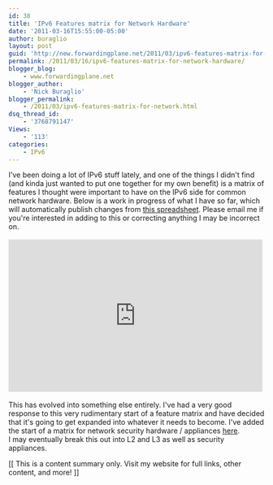 ```yaml
---
id: 38
title: 'IPv6 Features matrix for Network Hardware'
date: '2011-03-16T15:55:00-05:00'
author: buraglio
layout: post
guid: 'http://new.forwardingplane.net/2011/03/ipv6-features-matrix-for-network-hardware/'
permalink: /2011/03/16/ipv6-features-matrix-for-network-hardware/
blogger_blog:
    - www.forwardingplane.net
blogger_author:
    - 'Nick Buraglio'
blogger_permalink:
    - /2011/03/ipv6-features-matrix-for-network.html
dsq_thread_id:
    - '3768791147'
Views:
    - '113'
categories:
    - IPv6
---
```


I've been doing a  lot of IPv6 stuff lately, and one of the things I didn't find (and kinda just wanted to put one together for my own benefit) is a matrix of features I thought were important to have on the IPv6 side for common network hardware.  Below is a work in progress of what I have so far, which will automatically publish changes from <a href="http://bit.ly/network-hardware-v6-feature-matrix">this spreadsheet</a>.  Please email me if you're interested in adding to this or correcting anything I may be incorrect on. <br /><br /><iframe width="500" height="300" frameborder="0" src="https://spreadsheets.google.com/a/buraglio.com/pub?hl=en&hl=en&key=0AkRPccDFxV1kdEVNNEhFbG9UZWJlNVJ4NHJlWGtWV1E&output=html&widget=true"></iframe><br /><br />This has evolved into something else entirely.  I've had a very good response to this very rudimentary start of a feature matrix and have decided that it's going to get expanded into whatever it needs to become.  I've added the start of a matrix for network security hardware / appliances <a href="http://www.forwardingplane.net/bit.ly/ipv6-security-matrix">here</a>. <br />I may eventually break this out into L2 and L3 as well as security appliances.<div>[[ This is a content summary only. Visit my website for full links, other content, and more! ]]</div>